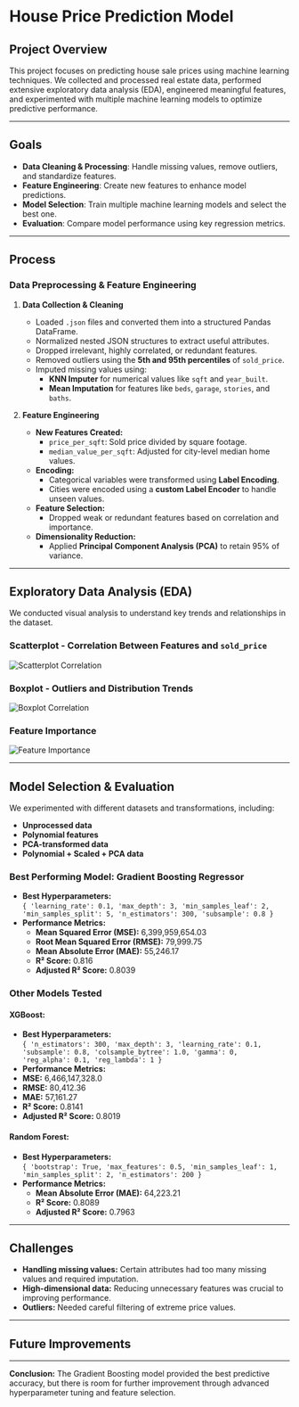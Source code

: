 #  House Price Prediction Model

##  Project Overview
This project focuses on predicting house sale prices using machine learning techniques. We collected and processed real estate data, performed extensive exploratory data analysis (EDA), engineered meaningful features, and experimented with multiple machine learning models to optimize predictive performance.

---

##  Goals
- **Data Cleaning & Processing**: Handle missing values, remove outliers, and standardize features.
- **Feature Engineering**: Create new features to enhance model predictions.
- **Model Selection**: Train multiple machine learning models and select the best one.
- **Evaluation**: Compare model performance using key regression metrics.

---

##  Process

###  Data Preprocessing & Feature Engineering

1. **Data Collection & Cleaning**
   - Loaded `.json` files and converted them into a structured Pandas DataFrame.
   - Normalized nested JSON structures to extract useful attributes.
   - Dropped irrelevant, highly correlated, or redundant features.
   - Removed outliers using the **5th and 95th percentiles** of `sold_price`.
   - Imputed missing values using:
     - **KNN Imputer** for numerical values like `sqft` and `year_built`.
     - **Mean Imputation** for features like `beds`, `garage`, `stories`, and `baths`.

2. **Feature Engineering**
   - **New Features Created:**
     - `price_per_sqft`: Sold price divided by square footage.
     - `median_value_per_sqft`: Adjusted for city-level median home values.
   - **Encoding:**
     - Categorical variables were transformed using **Label Encoding**.
     - Cities were encoded using a **custom Label Encoder** to handle unseen values.
   - **Feature Selection:**
     - Dropped weak or redundant features based on correlation and importance.
   - **Dimensionality Reduction:**
     - Applied **Principal Component Analysis (PCA)** to retain 95% of variance.

---

##  Exploratory Data Analysis (EDA)
We conducted visual analysis to understand key trends and relationships in the dataset.

###  Scatterplot - Correlation Between Features and `sold_price`
![Scatterplot Correlation](images/Scatterplot_Corrs.png)

###  Boxplot - Outliers and Distribution Trends
![Boxplot Correlation](images/Boxplot_Corrs.png)

###  Feature Importance
![Feature Importance](images/Feature%20Importance.png)

---

##  Model Selection & Evaluation
We experimented with different datasets and transformations, including:
- **Unprocessed data**
- **Polynomial features**
- **PCA-transformed data**
- **Polynomial + Scaled + PCA data**

###  Best Performing Model: **Gradient Boosting Regressor**
- **Best Hyperparameters:**  
  `{ 'learning_rate': 0.1, 'max_depth': 3, 'min_samples_leaf': 2, 'min_samples_split': 5, 'n_estimators': 300, 'subsample': 0.8 }`
- **Performance Metrics:**
  - **Mean Squared Error (MSE):** 6,399,959,654.03
  - **Root Mean Squared Error (RMSE):** 79,999.75
  - **Mean Absolute Error (MAE):** 55,246.17
  - **R² Score:** 0.816
  - **Adjusted R² Score:** 0.8039

###  Other Models Tested
#### XGBoost:
- **Best Hyperparameters:**  
  `{ 'n_estimators': 300, 'max_depth': 3, 'learning_rate': 0.1, 'subsample': 0.8, 'colsample_bytree': 1.0, 'gamma': 0, 
  'reg_alpha': 0.1, 'reg_lambda': 1 }`
- **Performance Metrics:**
- **MSE:** 6,466,147,328.0
- **RMSE:** 80,412.36
- **MAE:** 57,161.27
- **R² Score:** 0.8141
- **Adjusted R² Score:** 0.8019

#### Random Forest:
- **Best Hyperparameters:**  
  `{ 'bootstrap': True, 'max_features': 0.5, 'min_samples_leaf': 1, 'min_samples_split': 2, 'n_estimators': 200 }`
- **Performance Metrics:**
  - **Mean Absolute Error (MAE):** 64,223.21
  - **R² Score:** 0.8089
  - **Adjusted R² Score:** 0.7963

---

##  Challenges
- **Handling missing values:** Certain attributes had too many missing values and required imputation.
- **High-dimensional data:** Reducing unnecessary features was crucial to improving performance.
- **Outliers:** Needed careful filtering of extreme price values.

---

##  Future Improvements

---

 **Conclusion:** The Gradient Boosting model provided the best predictive accuracy, but there is room for further improvement through advanced hyperparameter tuning and feature selection.

